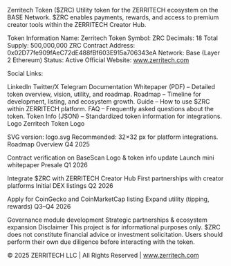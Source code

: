 Zerritech Token ($ZRC)
Utility token for the ZERRITECH ecosystem on the BASE Network. $ZRC enables payments, rewards, and access to premium creator tools within the ZERRITECH Creator Hub.

Token Information
Name: Zerritech Token
Symbol: ZRC
Decimals: 18
Total Supply: 500,000,000 ZRC
Contract Address: 0x02D77fe909fAeC72dE488fBf603E915a706343eA
Network: Base (Layer 2 Ethereum)
Status: Active
Official Website: www.zerritech.com

Social Links:

LinkedIn
Twitter/X
Telegram
Documentation
Whitepaper (PDF) – Detailed token overview, vision, utility, and roadmap.
Roadmap – Timeline for development, listing, and ecosystem growth.
Guide – How to use $ZRC within ZERRITECH platform.
FAQ – Frequently asked questions about the token.
Token Info (JSON) – Standardized token information for integrations.
Logo
Zerritech Token Logo

SVG version: logo.svg
Recommended: 32×32 px for platform integrations.
Roadmap Overview
Q4 2025

Contract verification on BaseScan
Logo & token info update
Launch mini whitepaper
Presale
Q1 2026

Integrate $ZRC with ZERRITECH Creator Hub
First partnerships with creator platforms
Initial DEX listings
Q2 2026

Apply for CoinGecko and CoinMarketCap listing
Expand utility (tipping, rewards)
Q3–Q4 2026

Governance module development
Strategic partnerships & ecosystem expansion
Disclaimer
This project is for informational purposes only. $ZRC does not constitute financial advice or investment solicitation. Users should perform their own due diligence before interacting with the token.

© 2025 ZERRITECH LLC | All Rights Reserved | www.zerritech.com
